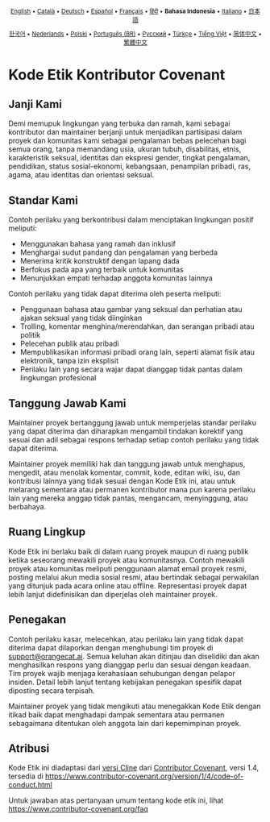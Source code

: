<div align="center">
<sub>

[English](../../CODE_OF_CONDUCT.md) • [Català](../ca/CODE_OF_CONDUCT.md) • [Deutsch](../de/CODE_OF_CONDUCT.md) • [Español](../es/CODE_OF_CONDUCT.md) • [Français](../fr/CODE_OF_CONDUCT.md) • [हिंदी](../hi/CODE_OF_CONDUCT.md) • <b>Bahasa Indonesia</b> • [Italiano](../it/CODE_OF_CONDUCT.md) • [日本語](../ja/CODE_OF_CONDUCT.md)

</sub>
<sub>

[한국어](../ko/CODE_OF_CONDUCT.md) • [Nederlands](../nl/CODE_OF_CONDUCT.md) • [Polski](../pl/CODE_OF_CONDUCT.md) • [Português (BR)](../pt-BR/CODE_OF_CONDUCT.md) • [Русский](../ru/CODE_OF_CONDUCT.md) • [Türkçe](../tr/CODE_OF_CONDUCT.md) • [Tiếng Việt](../vi/CODE_OF_CONDUCT.md) • [简体中文](../zh-CN/CODE_OF_CONDUCT.md) • [繁體中文](../zh-TW/CODE_OF_CONDUCT.md)

</sub>
</div>

# Kode Etik Kontributor Covenant

## Janji Kami

Demi memupuk lingkungan yang terbuka dan ramah, kami sebagai kontributor dan maintainer berjanji untuk menjadikan partisipasi dalam proyek dan komunitas kami sebagai pengalaman bebas pelecehan bagi semua orang, tanpa memandang usia, ukuran tubuh, disabilitas, etnis, karakteristik seksual, identitas dan ekspresi gender, tingkat pengalaman, pendidikan, status sosial-ekonomi, kebangsaan, penampilan pribadi, ras, agama, atau identitas dan orientasi seksual.

## Standar Kami

Contoh perilaku yang berkontribusi dalam menciptakan lingkungan positif meliputi:

- Menggunakan bahasa yang ramah dan inklusif
- Menghargai sudut pandang dan pengalaman yang berbeda
- Menerima kritik konstruktif dengan lapang dada
- Berfokus pada apa yang terbaik untuk komunitas
- Menunjukkan empati terhadap anggota komunitas lainnya

Contoh perilaku yang tidak dapat diterima oleh peserta meliputi:

- Penggunaan bahasa atau gambar yang seksual dan perhatian atau ajakan seksual yang tidak diinginkan
- Trolling, komentar menghina/merendahkan, dan serangan pribadi atau politik
- Pelecehan publik atau pribadi
- Mempublikasikan informasi pribadi orang lain, seperti alamat fisik atau elektronik, tanpa izin eksplisit
- Perilaku lain yang secara wajar dapat dianggap tidak pantas dalam lingkungan profesional

## Tanggung Jawab Kami

Maintainer proyek bertanggung jawab untuk memperjelas standar perilaku yang dapat diterima dan diharapkan mengambil tindakan korektif yang sesuai dan adil sebagai respons terhadap setiap contoh perilaku yang tidak dapat diterima.

Maintainer proyek memiliki hak dan tanggung jawab untuk menghapus, mengedit, atau menolak komentar, commit, kode, editan wiki, isu, dan kontribusi lainnya yang tidak sesuai dengan Kode Etik ini, atau untuk melarang sementara atau permanen kontributor mana pun karena perilaku lain yang mereka anggap tidak pantas, mengancam, menyinggung, atau berbahaya.

## Ruang Lingkup

Kode Etik ini berlaku baik di dalam ruang proyek maupun di ruang publik ketika seseorang mewakili proyek atau komunitasnya. Contoh mewakili proyek atau komunitas meliputi penggunaan alamat email proyek resmi, posting melalui akun media sosial resmi, atau bertindak sebagai perwakilan yang ditunjuk pada acara online atau offline. Representasi proyek dapat lebih lanjut didefinisikan dan diperjelas oleh maintainer proyek.

## Penegakan

Contoh perilaku kasar, melecehkan, atau perilaku lain yang tidak dapat diterima dapat dilaporkan dengan menghubungi tim proyek di support@orangecat.ai. Semua keluhan akan ditinjau dan diselidiki dan akan menghasilkan respons yang dianggap perlu dan sesuai dengan keadaan. Tim proyek wajib menjaga kerahasiaan sehubungan dengan pelapor insiden. Detail lebih lanjut tentang kebijakan penegakan spesifik dapat diposting secara terpisah.

Maintainer proyek yang tidak mengikuti atau menegakkan Kode Etik dengan itikad baik dapat menghadapi dampak sementara atau permanen sebagaimana ditentukan oleh anggota lain dari kepemimpinan proyek.

## Atribusi

Kode Etik ini diadaptasi dari [versi Cline][cline_coc] dari [Contributor Covenant][homepage], versi 1.4, tersedia di https://www.contributor-covenant.org/version/1/4/code-of-conduct.html

[cline_coc]: https://github.com/cline/cline/blob/main/CODE_OF_CONDUCT.md
[homepage]: https://www.contributor-covenant.org

Untuk jawaban atas pertanyaan umum tentang kode etik ini, lihat
https://www.contributor-covenant.org/faq
